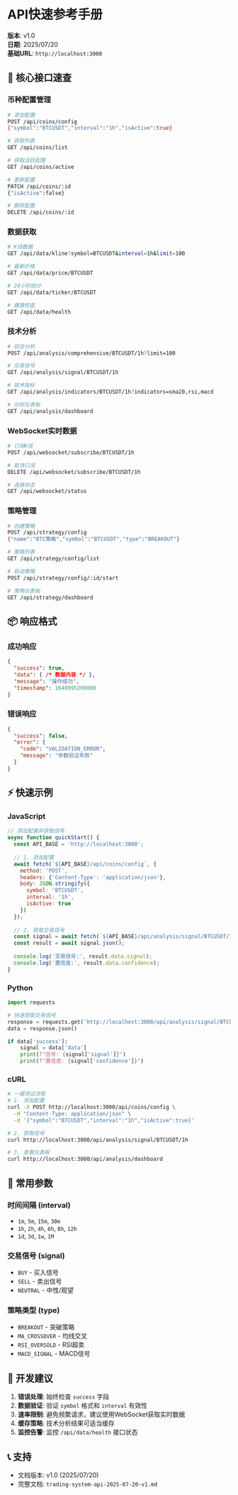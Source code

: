 # API快速参考手册

**版本**: v1.0  
**日期**: 2025/07/20  
**基础URL**: `http://localhost:3000`

## 🚀 核心接口速查

### 币种配置管理
```bash
# 添加配置
POST /api/coins/config
{"symbol":"BTCUSDT","interval":"1h","isActive":true}

# 获取列表  
GET /api/coins/list

# 获取活跃配置
GET /api/coins/active

# 更新配置
PATCH /api/coins/:id
{"isActive":false}

# 删除配置
DELETE /api/coins/:id
```

### 数据获取
```bash
# K线数据
GET /api/data/kline?symbol=BTCUSDT&interval=1h&limit=100

# 最新价格
GET /api/data/price/BTCUSDT

# 24小时统计
GET /api/data/ticker/BTCUSDT

# 健康检查
GET /api/data/health
```

### 技术分析
```bash
# 综合分析
POST /api/analysis/comprehensive/BTCUSDT/1h?limit=100

# 交易信号
GET /api/analysis/signal/BTCUSDT/1h

# 技术指标
GET /api/analysis/indicators/BTCUSDT/1h?indicators=sma20,rsi,macd

# 分析仪表板
GET /api/analysis/dashboard
```

### WebSocket实时数据
```bash
# 订阅K线
POST /api/websocket/subscribe/BTCUSDT/1h

# 取消订阅
DELETE /api/websocket/subscribe/BTCUSDT/1h

# 连接状态
GET /api/websocket/status
```

### 策略管理
```bash
# 创建策略
POST /api/strategy/config
{"name":"BTC策略","symbol":"BTCUSDT","type":"BREAKOUT"}

# 策略列表
GET /api/strategy/config/list

# 启动策略
POST /api/strategy/config/:id/start

# 策略仪表板
GET /api/strategy/dashboard
```

## 📦 响应格式

### 成功响应
```json
{
  "success": true,
  "data": { /* 数据内容 */ },
  "message": "操作成功",
  "timestamp": 1640995200000
}
```

### 错误响应
```json
{
  "success": false,
  "error": {
    "code": "VALIDATION_ERROR",
    "message": "参数验证失败"
  }
}
```

## ⚡ 快速示例

### JavaScript
```javascript
// 添加配置并获取信号
async function quickStart() {
  const API_BASE = 'http://localhost:3000';
  
  // 1. 添加配置
  await fetch(`${API_BASE}/api/coins/config`, {
    method: 'POST',
    headers: {'Content-Type': 'application/json'},
    body: JSON.stringify({
      symbol: 'BTCUSDT',
      interval: '1h',
      isActive: true
    })
  });
  
  // 2. 获取交易信号
  const signal = await fetch(`${API_BASE}/api/analysis/signal/BTCUSDT/1h`);
  const result = await signal.json();
  
  console.log('交易信号:', result.data.signal);
  console.log('置信度:', result.data.confidence);
}
```

### Python
```python
import requests

# 快速获取交易信号
response = requests.get('http://localhost:3000/api/analysis/signal/BTCUSDT/1h')
data = response.json()

if data['success']:
    signal = data['data']
    print(f"信号: {signal['signal']}")
    print(f"置信度: {signal['confidence']}")
```

### cURL
```bash
# 一键测试流程
# 1. 添加配置
curl -X POST http://localhost:3000/api/coins/config \
  -H "Content-Type: application/json" \
  -d '{"symbol":"BTCUSDT","interval":"1h","isActive":true}'

# 2. 获取信号
curl http://localhost:3000/api/analysis/signal/BTCUSDT/1h

# 3. 查看仪表板
curl http://localhost:3000/api/analysis/dashboard
```

## 🔧 常用参数

### 时间间隔 (interval)
- `1m`, `5m`, `15m`, `30m`
- `1h`, `2h`, `4h`, `6h`, `8h`, `12h`  
- `1d`, `3d`, `1w`, `1M`

### 交易信号 (signal)
- `BUY` - 买入信号
- `SELL` - 卖出信号  
- `NEUTRAL` - 中性/观望

### 策略类型 (type)
- `BREAKOUT` - 突破策略
- `MA_CROSSOVER` - 均线交叉
- `RSI_OVERSOLD` - RSI超卖
- `MACD_SIGNAL` - MACD信号

## 🎯 开发建议

1. **错误处理**: 始终检查 `success` 字段
2. **数据验证**: 验证 `symbol` 格式和 `interval` 有效性
3. **速率限制**: 避免频繁请求，建议使用WebSocket获取实时数据
4. **缓存策略**: 技术分析结果可适当缓存
5. **监控告警**: 监控 `/api/data/health` 接口状态

## 📞 支持

- 文档版本: v1.0 (2025/07/20)
- 完整文档: `trading-system-api-2025-07-20-v1.md` 